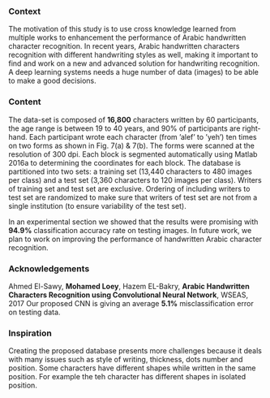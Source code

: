 ### Context

The motivation of this study is to use cross knowledge learned from multiple works to enhancement the performance of Arabic handwritten character recognition. In recent years, Arabic handwritten characters recognition with different handwriting styles as well, making it important to find and work on a new and advanced solution for handwriting recognition. A deep learning systems needs a huge number of data (images) to be able to make a good decisions.

### Content

The data-set is composed of **16,800** characters written by 60 participants, the age range is between 19 to 40 years, and 90% of participants are right-hand. Each participant wrote each character (from ’alef’ to ’yeh’) ten times on two forms as shown in Fig. 7(a) & 7(b). The forms were scanned at the resolution of 300 dpi. Each block is segmented automatically using Matlab 2016a to determining the coordinates for each block. The database is partitioned into two sets: a training set (13,440 characters to 480 images per class) and a test set (3,360 characters to 120 images per class). Writers of training set and test set are exclusive. Ordering of including writers to test set are randomized to make sure that writers of test set are not from a single institution (to ensure variability of the test set).

In an experimental section we showed that the results were promising with **94.9%** classification accuracy rate on testing images. In future work, we plan to work on improving the performance of handwritten Arabic character recognition.


### Acknowledgements

Ahmed El-Sawy, **Mohamed Loey**, Hazem EL-Bakry, **Arabic Handwritten Characters Recognition using Convolutional Neural Network**, WSEAS, 2017
Our proposed CNN is giving an average **5.1%** misclassification error on testing data.


### Inspiration

Creating the proposed database presents more challenges because it deals with many issues such as style of writing, thickness, dots number and position. Some characters have different shapes while written in the same position. For example the teh character has different shapes in isolated position.

